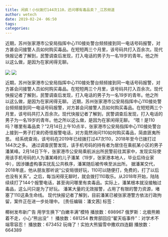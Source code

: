 ```yaml
---
title: 闲疯！小伙拨打144次110，还问哪有毒品卖？_江苏频道
author: wetech
date: 2019-02-24- 06:50
tags: 
categories: 
---
```

近期，苏州张家港市公安局指挥中心110接处警台频频接到同一电话号码报警，对方甚会问接警人员如何购买毒品。在短短两三个月里，该号码共打入百余次。现代快报记者了解到，民警调查后发现，打入电话的男子为一名19岁的青年。他之所以这么做，是因为在家闲得无聊。
<!-- more -->
                
<img align="center" border="0" src="http://p2.ifengimg.com/a/2019_09/5120d24c95989bf_size46_w864_h480.jpg" />
                
<img align="center" border="0" src="http://p2.ifengimg.com/a/2016/0810/204c433878d5cf9size1_w16_h16.png" />
            
近期，苏州张家港市公安局指挥中心110接处警台频频接到同一电话号码报警，对方甚会问接警人员如何购买毒品。在短短两三个月里，该号码共打入百余次。现代快报记者了解到，民警调查后发现，打入电话的男子为一名19岁的青年。他之所以这么做，是因为在家闲得无聊。
近期，苏州张家港市公安局指挥中心110接处警台频频接到同一电话号码报警，对方甚会问接警人员如何购买毒品。在短短两三个月里，该号码共打入百余次。现代快报记者了解到，民警调查后发现，打入电话的男子为一名19岁的青年。他之所以这么做，是因为在家闲得无聊。
“喂！是110吗？哪里有毒品卖？”2月14日上午10点半，张家港市公安局指挥中心110接处警台上接到一男子打来的奇怪报警电话，对方竟然询问110如何购买毒品，简直匪夷所思。
经系统查询，该号码在2019年已经拨打过47次110，2018年至今已拨打过144次之多。
通过调查民警发现，该手机号码的持有者为居住在乘航某小区的男子潘某峰。2月14日下午，张家港市公安局乘航派出所民警前往其家中，发现实际使用该手机号码的人为潘某峰的儿子潘某（19岁，张家港本地人，毕业后待业家中），因涉嫌虚构事实扰乱公共秩序，潘某随后被传唤至派出所。
据潘某交代，2018年底，他从朋友那听说“公安局很好玩，110可以随便打，免费的，打了以后也没有关系”。之后，每当闲得无聊时，就会拨打110取乐。从2018年开始，陆陆续续打了144个报警电话，甚至询问哪里有卖毒品。实际上，潘某根本就没接触过毒品，这么问只是为了好玩。
潘某大量的无效报警，占用了有限的警力资源，堵塞了110这条生命线。
现代快报记者了解到，目前潘某已被张家港警方依法行政拘留，案件正在进一步处理中。
[责任编辑：潘文茜]
标签：
 
 
             
椰树发布新广告 用学生换下“白嫩丰满”模特
播放数：698967
俄罗斯：北极熊赖着不走，小心“熊出没” ！
播放数：681254
教育部回应“翟天临事件”：对学术不端零容忍！
播放数：673452
玩嗨了！实拍大熊猫雪中撒欢四连翻
播放数：664389
